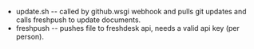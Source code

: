 * update.sh -- called by github.wsgi webhook and pulls git updates and calls freshpush to update documents. 
* freshpush -- pushes file to freshdesk api, needs a valid api key (per person).
